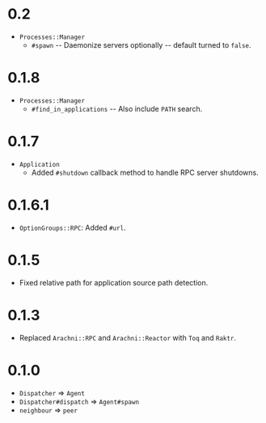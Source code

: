 # 0.2

* `Processes::Manager`
  * `#spawn` -- Daemonize servers optionally -- default turned to `false`.

# 0.1.8

* `Processes::Manager`
  * `#find_in_applications` -- Also include `PATH` search.

# 0.1.7

* `Application`
  * Added `#shutdown` callback method to handle RPC server shutdowns.

# 0.1.6.1

* `OptionGroups::RPC`: Added `#url`.

# 0.1.5

* Fixed relative path for application source path detection.

# 0.1.3

* Replaced `Arachni::RPC` and `Arachni::Reactor` with `Toq` and `Raktr`.

# 0.1.0

* `Dispatcher` => `Agent`
* `Dispatcher#dispatch` => `Agent#spawn`
* `neighbour` => `peer`
